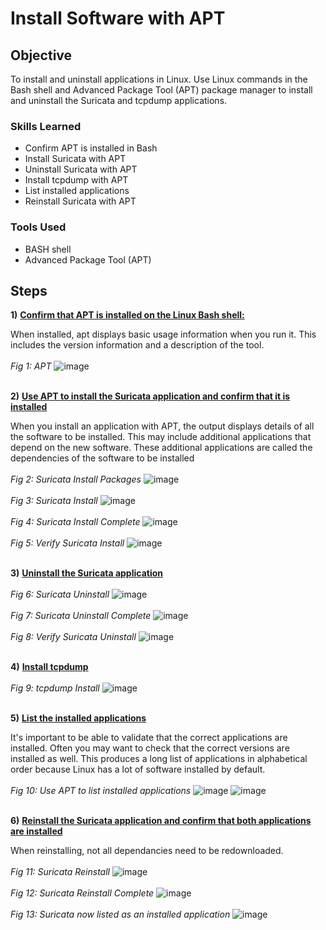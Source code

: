 # Install Software with APT

## Objective

To install and uninstall applications in Linux. Use Linux commands in the Bash shell and Advanced Package Tool (APT) package manager to install and uninstall the Suricata and tcpdump applications.  

### Skills Learned

- Confirm APT is installed in Bash
- Install Suricata with APT
- Uninstall Suricata with APT
- Install tcpdump with APT
- List installed applications
- Reinstall Suricata with APT

### Tools Used

- BASH shell
- Advanced Package Tool (APT)

## Steps

**1)** **<ins>Confirm that APT is installed on the Linux Bash shell:</ins>**  

When installed, apt displays basic usage information when you run it. This includes the version information and a description of the tool.
<br/>   
*Fig 1: APT* 
![image](https://github.com/RyenHY/Linux-Lab/assets/161639514/e6c54d27-8160-46b4-b502-5239cb61da43)
<br/><br/>

**2)** **<ins>Use APT to install the Suricata application and confirm that it is installed</ins>**  

When you install an application with APT, the output displays details of all the software to be installed. This may include additional applications that depend on the new software. These additional applications are called the dependencies of the software to be installed
<br/><br/>
*Fig 2: Suricata Install Packages* 
![image](https://github.com/RyenHY/Linux/assets/161639514/fd193ac5-2e35-45da-a5d4-2cb1e5399e2f)
<br/><br/>
*Fig 3: Suricata Install* 
![image](https://github.com/RyenHY/Linux/assets/161639514/dd2d9813-c1aa-4995-a242-6884a16e2216)
<br/><br/>
*Fig 4: Suricata Install Complete* 
![image](https://github.com/RyenHY/Linux/assets/161639514/d7297274-ca0e-4cb7-8005-7538353ec556)
<br/><br/>
*Fig 5: Verify Suricata Install* 
![image](https://github.com/RyenHY/Linux/assets/161639514/cc605d02-8f53-4a57-87b0-c25347b71325)
<br/><br/>

**3)** **<ins>Uninstall the Suricata application</ins>**  
<br/>
*Fig 6: Suricata Uninstall* 
![image](https://github.com/RyenHY/Linux/assets/161639514/bfb3235f-5b4e-4d9e-b7d8-368896f91f3c)
<br/><br/>
*Fig 7: Suricata Uninstall Complete* 
![image](https://github.com/RyenHY/Linux/assets/161639514/606d83e2-7781-4863-8cc4-0415d03530a7)
<br/><br/>
*Fig 8: Verify Suricata Uninstall* 
![image](https://github.com/RyenHY/Linux/assets/161639514/f597cc8f-c2ac-4d89-bfbe-9fa1463cd1e4)
<br/><br/>

**4)** **<ins>Install tcpdump</ins>**  
<br/>
*Fig 9: tcpdump Install* 
![image](https://github.com/RyenHY/Linux/assets/161639514/54d61df7-f893-4b44-8dad-b33e533d14a9)
<br/><br/>

**5)** **<ins>List the installed applications</ins>**  

It's important to be able to validate that the correct applications are installed. Often you may want to check that the correct versions are installed as well. This produces a long list of applications in alphabetical order because Linux has a lot of software installed by default.
<br/><br/>
*Fig 10: Use APT to list installed applications* 
![image](https://github.com/RyenHY/Linux/assets/161639514/85ebc19d-245a-4d1d-af99-c5f923ef1e10)
![image](https://github.com/RyenHY/Linux/assets/161639514/0c9e4424-2657-4799-bc37-45dfd8fd923a)
<br/><br/>

**6)** **<ins>Reinstall the Suricata application and confirm that both applications are installed</ins>**  

When reinstalling, not all dependancies need to be redownloaded.
<br/><br/>
*Fig 11: Suricata Reinstall* 
![image](https://github.com/RyenHY/Linux/assets/161639514/7dc9eb4a-2cd4-48d1-8fef-141d01005ad1)
<br/><br/> 
*Fig 12: Suricata Reinstall Complete* 
![image](https://github.com/RyenHY/Linux/assets/161639514/b3ee03d5-6545-49fa-879b-024f38383a25)
<br/><br/>
*Fig 13: Suricata now listed as an installed application* 
![image](https://github.com/RyenHY/Linux/assets/161639514/614b8565-9caf-46d8-8948-f24cd71e9f69)
<br/><br/> 



